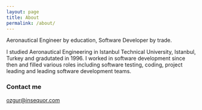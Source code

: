 ```yaml
---
layout: page
title: About
permalink: /about/
---
```


Aeronautical Engineer by education, Software Developer by trade.

I studied Aeronautical Engineering in Istanbul Technical University, Istanbul, Turkey and gradutated in 1996. I worked in software development since then and filled various roles including software testing, coding, project leading and leading software development teams.

### Contact me

[ozgur@insequor.com](mailto:ozgur@insequor.com)
